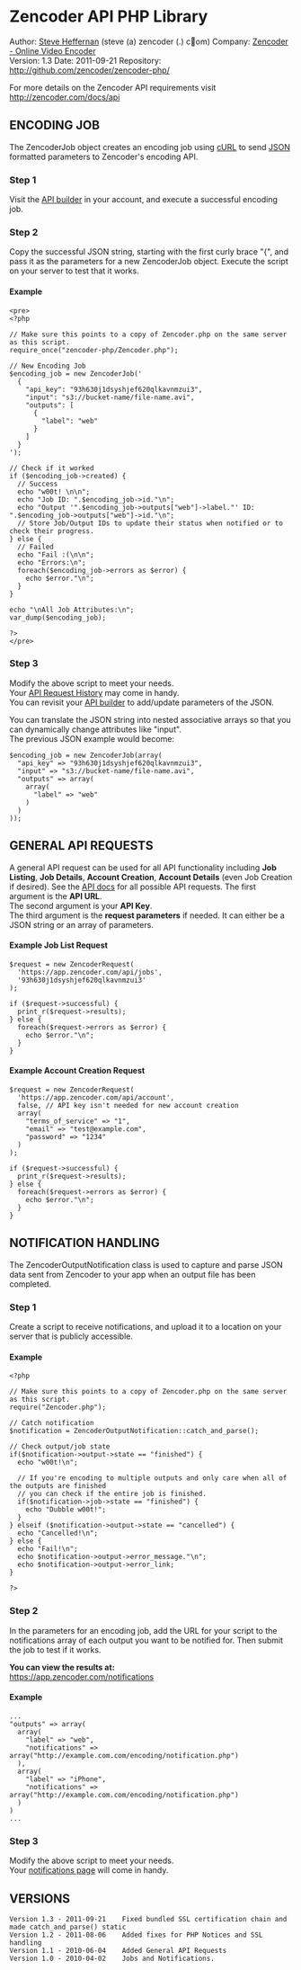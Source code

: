 Zencoder API PHP Library
==========================

Author:  [Steve Heffernan](http://www.steveheffernan.com) (steve (a) zencoder (.) c&#1;om)
Company: [Zencoder - Online Video Encoder](http://zencoder.com)  
Version: 1.3
Date:    2011-09-21
Repository: <http://github.com/zencoder/zencoder-php/>  

For more details on the Zencoder API requirements visit  
<http://zencoder.com/docs/api>


ENCODING JOB
------------
The ZencoderJob object creates an encoding job using [cURL](http://zencoder.com/docs/glossary/curl/)
to send [JSON](http://zencoder.com/docs/glossary/json/) formatted parameters to Zencoder's encoding API.

### Step 1
Visit the [API builder](https://app.zencoder.com/api_builder) in your account,
and execute a successful encoding job.

### Step 2
Copy the successful JSON string, starting with the first curly brace "{",
and pass it as the parameters for a new ZencoderJob object. Execute the script on your server to test that it works.

#### Example
    <pre>
    <?php

    // Make sure this points to a copy of Zencoder.php on the same server as this script.
    require_once("zencoder-php/Zencoder.php");

    // New Encoding Job
    $encoding_job = new ZencoderJob('
      {
        "api_key": "93h630j1dsyshjef620qlkavnmzui3",
        "input": "s3://bucket-name/file-name.avi",
        "outputs": [
          {
            "label": "web"
          }
        ]
      }
    ');

    // Check if it worked
    if ($encoding_job->created) {
      // Success
      echo "w00t! \n\n";
      echo "Job ID: ".$encoding_job->id."\n";
      echo "Output '".$encoding_job->outputs["web"]->label."' ID: ".$encoding_job->outputs["web"]->id."\n";
      // Store Job/Output IDs to update their status when notified or to check their progress.
    } else {
      // Failed
      echo "Fail :(\n\n";
      echo "Errors:\n";
      foreach($encoding_job->errors as $error) {
        echo $error."\n";
      }
    }

    echo "\nAll Job Attributes:\n";
    var_dump($encoding_job);

    ?>
    </pre>

### Step 3
Modify the above script to meet your needs.  
Your [API Request History](https://app.zencoder.com/api_requests) may come in handy.  
You can revisit your [API builder](https://app.zencoder.com/api_builder) to add/update parameters of the JSON.  

You can translate the JSON string into nested associative arrays so that you can dynamically change attributes like "input".  
The previous JSON example would become:

    $encoding_job = new ZencoderJob(array(
      "api_key" => "93h630j1dsyshjef620qlkavnmzui3",
      "input" => "s3://bucket-name/file-name.avi",
      "outputs" => array(
        array(
          "label" => "web"
        )
      )
    ));


GENERAL API REQUESTS
--------------------
A general API request can be used for all API functionality including **Job Listing**, **Job Details**, **Account Creation**, **Account Details** (even Job Creation if desired). See the [API docs](http://zencoder.com/docs/api/) for all possible API requests.
The first argument is the **API URL**.  
The second argument is your **API Key**.  
The third argument is the **request parameters** if needed. It can either be a JSON string or an array of parameters.


#### Example Job List Request

    $request = new ZencoderRequest(
      'https://app.zencoder.com/api/jobs',
      '93h630j1dsyshjef620qlkavnmzui3'
    );

    if ($request->successful) {
      print_r($request->results);
    } else {
      foreach($request->errors as $error) {
        echo $error."\n";
      }
    }

#### Example Account Creation Request

    $request = new ZencoderRequest(
      'https://app.zencoder.com/api/account', 
      false, // API key isn't needed for new account creation
      array(
        "terms_of_service" => "1",
        "email" => "test@example.com",
        "password" => "1234"
      )
    );

    if ($request->successful) {
      print_r($request->results);
    } else {
      foreach($request->errors as $error) {
        echo $error."\n";
      }
    }


NOTIFICATION HANDLING
----------------------
The ZencoderOutputNotification class is used to capture and parse JSON data sent from
Zencoder to your app when an output file has been completed.



### Step 1
Create a script to receive notifications, and upload it to a location on your server that is publicly accessible.

#### Example
    <?php

    // Make sure this points to a copy of Zencoder.php on the same server as this script.
    require("Zencoder.php");

    // Catch notification
    $notification = ZencoderOutputNotification::catch_and_parse();

    // Check output/job state
    if($notification->output->state == "finished") {
      echo "w00t!\n";

      // If you're encoding to multiple outputs and only care when all of the outputs are finished
      // you can check if the entire job is finished.
      if($notification->job->state == "finished") {
        echo "Dubble w00t!";
      }
    } elseif ($notification->output->state == "cancelled") {
      echo "Cancelled!\n";
    } else {
      echo "Fail!\n";
      echo $notification->output->error_message."\n";
      echo $notification->output->error_link;
    }

    ?>

### Step 2
In the parameters for an encoding job, add the URL for your script to the notifications array of each output you want to be notified for. 
Then submit the job to test if it works.  

**You can view the results at:**  
<https://app.zencoder.com/notifications>

#### Example
    ...
    "outputs" => array(
      array(
        "label" => "web",
        "notifications" => array("http://example.com.com/encoding/notification.php")
      ),
      array(
        "label" => "iPhone",
        "notifications" => array("http://example.com.com/encoding/notification.php")
      )
    )
    ...


### Step 3
Modify the above script to meet your needs.  
Your [notifications page](https://app.zencoder.com/notifications) will come in handy.

VERSIONS
---------
    Version 1.3 - 2011-09-21    Fixed bundled SSL certification chain and made catch_and_parse() static
    Version 1.2 - 2011-08-06    Added fixes for PHP Notices and SSL handling
    Version 1.1 - 2010-06-04    Added General API Requests
    Version 1.0 - 2010-04-02    Jobs and Notifications.